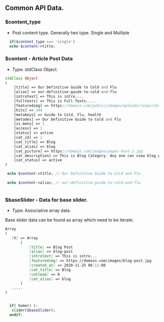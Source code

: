 ## Common API Data.

### $content_type
 * Post content type. Generally two type. Single and Multiple
 
```php
  if($content_type === 'single')
  echo $content->title;  
```


### $content - Article Post Data
* Type: stdClass Object.

```php
stdClass Object
(
    [title] => Our Definitive Guide to Cold and Flu
    [alias] => our-definitive-guide-to-cold-and-flu
    [introtext] => This is intro.... 
    [fulltexts] => This is Full Texts.....
    [featuredimg] => https://domain.com/public/images/uploads/respiratory-1024x554.jpg
    [hits] => 344
    [metakeys] => Guide to Cold, Flu, health
    [metades] => Our Definitive Guide to Cold and Flu 
    [is_menu] => 1
    [access] => 1
    [status] => active
    [cat_id] => 1
    [cat_title] => Blog
    [cat_alias] => blog
    [cat_picture] => https://domain.com/images/paper-boat-2.jpg
    [cat_description] => This is Blog Category. Any one can view blog post in this section
    [cat_status] => active
)
```

```php
 echo $content->title; // Our Definitive Guide to Cold and Flu
 
 echo $content->alias; // our-definitive-guide-to-cold-and-flu
 
```


### $baseSlider - Data for base slider.
 * Type: Associative array data.
 
 Base slider data can be found as array which need to be iterate.
 
 ```markdown
Array
(
    [0] => Array
        (
			[title] => Blog Post
			[alias] => blog-post
			[introtext] => This is intro...
			[featuredimg] => https://domain.com/images/blog-post.jpg 
			[created_at] => 2020-11-25 06:11:00
			[cat_title] => Blog
			[catlead] => 0            
			[cat_alias] => blog
        )
	.....
)
 ```
 
```php

  if( home() ):
   slider($baseSlider); 
  endif;
   
```


